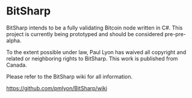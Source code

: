 BitSharp
========

BitSharp intends to be a fully validating Bitcoin node written in C#. This project is currently being prototyped and should be considered pre-pre-alpha.

To the extent possible under law, Paul Lyon has waived all copyright and related or neighboring rights to BitSharp. This work is published from Canada.

Please refer to the BitSharp wiki for all information.

https://github.com/pmlyon/BitSharp/wiki
